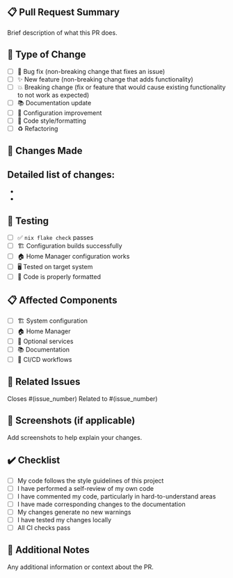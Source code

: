 ## 📋 Pull Request Summary
Brief description of what this PR does.

## 🎯 Type of Change
- [ ] 🐛 Bug fix (non-breaking change that fixes an issue)
- [ ] ✨ New feature (non-breaking change that adds functionality)
- [ ] 💥 Breaking change (fix or feature that would cause existing functionality to not work as expected)
- [ ] 📚 Documentation update
- [ ] 🔧 Configuration improvement
- [ ] 🎨 Code style/formatting
- [ ] ♻️ Refactoring

## 🔄 Changes Made
Detailed list of changes:
- 
- 
- 

## 🧪 Testing
- [ ] ✅ `nix flake check` passes
- [ ] 🏗️ Configuration builds successfully
- [ ] 🏠 Home Manager configuration works
- [ ] 🖥️ Tested on target system
- [ ] 📝 Code is properly formatted

## 📋 Affected Components
- [ ] 🏗️ System configuration
- [ ] 🏠 Home Manager
- [ ] 🔧 Optional services
- [ ] 📚 Documentation
- [ ] 🤖 CI/CD workflows

## 🔗 Related Issues
Closes #(issue_number)
Related to #(issue_number)

## 📸 Screenshots (if applicable)
Add screenshots to help explain your changes.

## ✔️ Checklist
- [ ] My code follows the style guidelines of this project
- [ ] I have performed a self-review of my own code
- [ ] I have commented my code, particularly in hard-to-understand areas
- [ ] I have made corresponding changes to the documentation
- [ ] My changes generate no new warnings
- [ ] I have tested my changes locally
- [ ] All CI checks pass

## 📝 Additional Notes
Any additional information or context about the PR.
